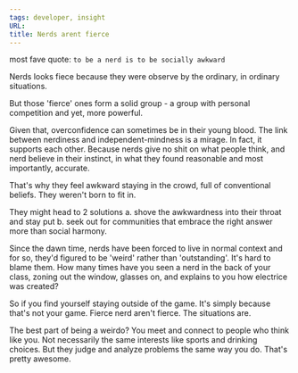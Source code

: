 ```yaml
---
tags: developer, insight
URL:
title: Nerds arent fierce
---
```


most fave quote: 
`to be a nerd is to be socially awkward` 

Nerds looks fiece because they were observe by the ordinary, in ordinary situations.

But those 'fierce' ones form a solid group - a group with personal competition and yet, more powerful.

Given that, overconfidence can sometimes be in their young blood. The link between nerdiness and independent-mindness is a mirage. In fact, it supports each other. Because nerds give no shit on what people think, and nerd believe in their instinct, in what they found reasonable and most importantly, accurate.

That's why they feel awkward staying in the crowd, full of conventional beliefs. They weren't born to fit in. 

They might head to 2 solutions
a. shove the awkwardness into their throat and stay put
b. seek out for communities that embrace the right answer more than social harmony.

Since the dawn time, nerds have been forced to live in normal context and for so, they'd figured to be 'weird' rather than 'outstanding'. It's hard to blame them. How many times have you seen a nerd in the back of your class, zoning out the window, glasses on, and explains to you how electrice was created?

So if you find yourself staying outside of the game. It's simply because that's not your game. Fierce nerd aren't fierce. The situations are. 

The best part of being a weirdo? You  meet and connect to people who think like you. Not necessarily the same interests like sports and drinking choices. But they judge and analyze problems the same way you do. That's pretty awesome.